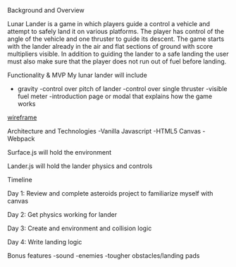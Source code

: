 Background and Overview

Lunar Lander is a game in which players guide a control a vehicle and attempt to safely land it on various platforms. The player has control of the angle of the vehicle and one thruster to guide its descent. The game starts with the lander already in the air and flat sections of ground with score multipliers visible. In addition to guiding the lander to a safe landing the user must also make sure that the player does not run out of fuel before landing.

Functionality & MVP
My lunar lander will include
- gravity
-control over pitch of lander
-control over single thruster
-visible fuel meter
-introduction page or modal that explains how the game works

[wireframe](https://i.imgur.com/BXAtT4q.png)


Architecture and Technologies
-Vanilla Javascript
-HTML5 Canvas
-Webpack

Surface.js will hold the environment

Lander.js will hold the lander physics and controls

Timeline

Day 1: 
Review and complete asteroids project to familiarize myself with canvas

Day 2:
Get physics working for lander

Day 3: 
Create and environment and collision logic

Day 4: 
Write landing logic

Bonus features
-sound
-enemies
-tougher obstacles/landing pads
